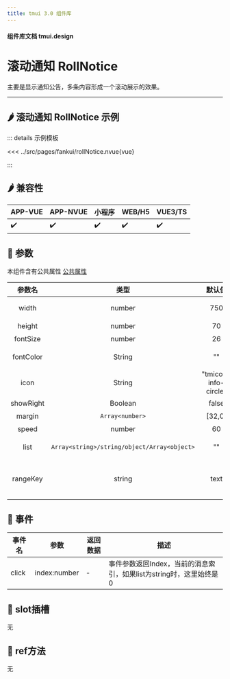 ```yaml
---
title: tmui 3.0 组件库
---
```


<script setup>
import webview from '../components/mobileWebview.vue'
</script>

#### 组件库文档 tmui.design

# 滚动通知 RollNotice <Badge type="danger" text="v3.0.7+" vertical="middle" />
主要是显示通知公告，多条内容形成一个滚动展示的效果。

---

## :hot_pepper: 滚动通知 RollNotice 示例

<webview url="https://tmui.design/h5/#/pages/fankui/rollNotice"></webview>

::: details 示例模板

<<< ../src/pages/fankui/rollNotice.nvue{vue}

:::

## :hot_pepper: 兼容性

| APP-VUE | APP-NVUE | 小程序 | WEB/H5 | VUE3/TS |
| --- | --- | --- | --- | --- |
| :heavy_check_mark: | :heavy_check_mark: | :heavy_check_mark: | :heavy_check_mark: | :heavy_check_mark: |

## :seedling: 参数
本组件含有公共属性 [公共属性](/spec/组件公共样式.html)

| 参数名 | 类型 | 默认值 | 描述 |
| :--: | :--: | :--: | :-- |
| width | number | 750 | 实际宽度会减去margin值。 |
| height | number | 70 | 高度 |
| fontSize | number | 26 | 字号 |
| fontColor | String | "" | 文字颜色，默认是自动匹配主题 |
| icon | String | "tmicon-info-circle" | 左图标，空时，不显示 |
| showRight | Boolean | false | 是否显示右图标 |
| margin | `Array<number>` | [32,0] | 外间距，x,y |
| speed | number | 60 | 滚动速度 |
| list | `Array<string>/string/object/Array<object>` | "" | 待滚动的消息内容 |
| rangeKey | string | text | 当list是```object,object[]```时，需要指定此字段来显示文本 |


## :rose: 事件

| 事件名 | 参数 | 返回数据 | 描述 |
| --- | --- | --- | --- |
| click | index:number | - | 事件参数返回Index，当前的消息索引，如果list为string时，这里始终是0 |

## :corn: slot插槽
无

## :green_salad: ref方法
无


